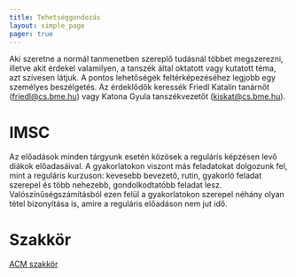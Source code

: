 ```yaml
---
title: Tehetséggondozás
layout: simple_page 
pager: true 
---
```


Aki szeretne a normál tanmenetben szereplő tudásnál többet megszerezni, illetve akit érdekel valamilyen, a tanszék által oktatott vagy kutatott téma, azt szívesen látjuk. A pontos lehetőségek feltérképezéséhez legjobb egy személyes beszélgetés. Az érdeklődők keressék Friedl Katalin tanárnőt (friedl@cs.bme.hu) vagy Katona Gyula tanszékvezetőt (kiskat@cs.bme.hu).


IMSC 
=====

Az előadások minden tárgyunk esetén közösek a reguláris képzésen levő diákok előadasáival. A gyakorlatokon viszont más feladatokat dolgozunk fel, mint a reguláris kurzuson: kevesebb bevezető, rutin, gyakorló feladat szerepel és több nehezebb, gondolkodtatóbb feladat lesz. Valószínűségszámításból ezen felül a gyakorlatokon szerepel néhány olyan tétel bizonyítása is, amire a reguláris előadáson nem jut idő.




Szakkör
=======

[ACM szakkör](http://cs.bme.hu/acm/) 


